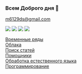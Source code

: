 ### Всем Доброго дня 👋
 m6129ds@gmail.com

![](http://github-profile-summary-cards.vercel.app/api/cards/profile-details?username=m6129&theme=aura_dark)
![](http://github-profile-summary-cards.vercel.app/api/cards/stats?username=m6129&theme=monokai)
![](http://github-profile-summary-cards.vercel.app/api/cards/productive-time?username=m6129&theme=aura_dark&utcOffset=8)
![](http://github-profile-summary-cards.vercel.app/api/cards/most-commit-language?username=m6129&theme=aura_dark)

[Временные ряды](https://github.com/m6129/m6129/blob/main/Time%20Series/TS_info.md)  
[Облака](https://github.com/m6129/m6129/blob/main/Clouds/clouds_info.md)  
[Поиск статей](https://github.com/m6129/m6129/blob/main/research/research_info.md)  
[Помощники](https://github.com/m6129/m6129/blob/main/Assistent/assistent_info.md)  
[Обработка естественного языка](https://github.com/m6129/m6129/blob/main/NLP/LLM_info.md)  
[Программирование](https://github.com/m6129/m6129/blob/main/programming/programming_info.md)  



<!--
**m6129/m6129** is a ✨ _special_ ✨ repository because its `README.md` (this file) appears on your GitHub profile.

Here are some ideas to get you started:

- 🔭 Пишу ВКР
- 🌱 I’m currently learning ...
- 👯 I’m looking to collaborate on ...
- 🤔 I’m looking for help with ...
- 💬 Ask me about ...
- 📫 How to reach me: ...
- 😄 Pronouns: ...
- ⚡ Fun fact: ...
-->
